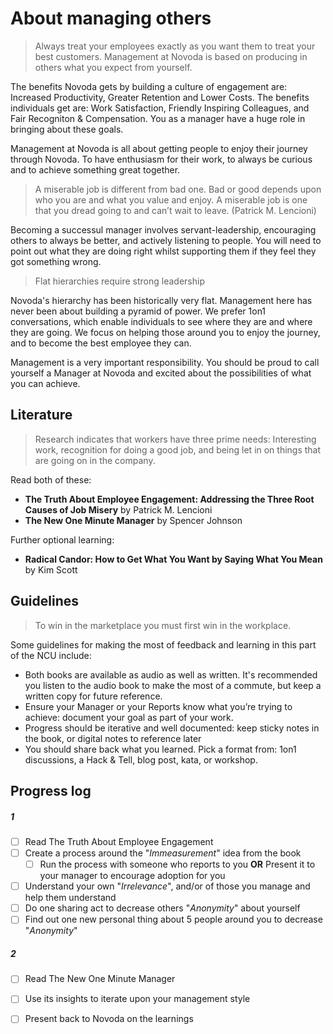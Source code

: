 # About managing others

> Always treat your employees exactly as you want them to treat your best customers.
Management at Novoda is based on producing in others what you expect from yourself.

The benefits Novoda gets by building a culture of engagement are: Increased Productivity, Greater Retention and Lower Costs. The benefits individuals get are: Work Satisfaction, Friendly Inspiring Colleagues, and Fair Recogniton & Compensation. You as a manager have a huge role in bringing about these goals.

Management at Novoda is all about getting people to enjoy their journey through Novoda. To have enthusiasm for their work, to always be curious and to achieve something great together. 

> A miserable job is different from bad one. Bad or good depends upon who you are and what you value and enjoy. A miserable job is one that you dread going to and can’t wait to leave. (Patrick M. Lencioni)

Becoming a successul manager involves servant-leadership, encouraging others to always be better, and actively listening to people. You will need to point out what they are doing right whilst supporting them if they feel they got something wrong.

> Flat hierarchies require strong leadership

Novoda's hierarchy has been historically very flat. Management here has never been about building a pyramid of power. We prefer 1on1 conversations, which enable individuals to see where they are and where they are going. We focus on helping those around you to enjoy the journey, and to become the best employee they can.

Management is a very important responsibility. You should be proud to call yourself a Manager at Novoda and excited about the possibilities of what you can achieve.

## Literature

> Research indicates that workers have three prime needs: Interesting work, recognition for doing a good job, and being let in on things that are going on in the company.

Read both of these:

* **The Truth About Employee Engagement: Addressing the Three Root Causes of Job Misery** by Patrick M. Lencioni
* **The New One Minute Manager** by Spencer Johnson

Further optional learning:

* **Radical Candor: How to Get What You Want by Saying What You Mean** by Kim Scott

## Guidelines

> To win in the marketplace you must first win in the workplace.

Some guidelines for making the most of feedback and learning in this part of the NCU include: 

* Both books are available as audio as well as written. It's recommended you listen to the audio book to make the most of a commute, but keep a written copy for future reference. 
* Ensure your Manager or your Reports know what you’re trying to achieve: document your goal as part of your work.
* Progress should be iterative and well documented: keep sticky notes in the book, or digital notes to reference later
* You should share back what you learned. Pick a format from: 1on1 discussions, a Hack & Tell, blog post, kata, or workshop.

## Progress log

##### 1
- [ ] Read The Truth About Employee Engagement
- [ ] Create a process around the "_Immeasurement_" idea from the book
  - [ ] Run the process with someone who reports to you **OR** Present it to your manager to encourage adoption for you
- [ ] Understand your own "_Irrelevance_", and/or of those you manage and help them understand
- [ ] Do one sharing act to decrease others "_Anonymity_" about yourself
- [ ] Find out one new personal thing about 5 people around you to decrease "_Anonymity_"

##### 2
- [ ] Read The New One Minute Manager
- [ ] Use its insights to iterate upon your management style 
- [ ] Present back to Novoda on the learnings



